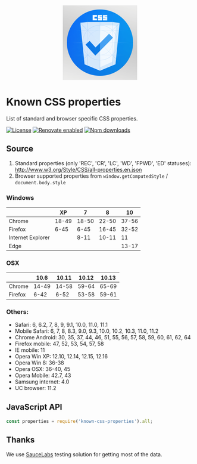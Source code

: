<p align="center"><img src="logo.png" width="200" height="200" alt="logo" /></p>

# Known CSS properties

List of standard and browser specific CSS properties.

[![License](https://img.shields.io/github/license/known-css/known-css-properties.svg)](https://github.com/known-css/known-css-properties/blob/master/LICENSE)
[![Renovate enabled](https://img.shields.io/badge/renovate-enabled-brightgreen.svg)](https://renovateapp.com/)
[![Npm downloads](https://img.shields.io/npm/dm/known-css-properties.svg)](https://www.npmjs.com/package/known-css-properties)

## Source

1. Standard properties (only 'REC', 'CR', 'LC', 'WD', 'FPWD', 'ED' statuses): http://www.w3.org/Style/CSS/all-properties.en.json
2. Browser supported properties from `window.getComputedStyle` / `document.body.style`

### Windows
|                   | XP     | 7      | 8      | 10     |
| ----------------- | ------ | ------ | ------ | ------ |
| Chrome            | 18-49  | 18-50  | 22-50  | 37-56  |
| Firefox           | 6-45   | 6-45   | 16-45  | 32-52  |
| Internet Explorer |        | 8-11   | 10-11  | 11     |
| Edge              |        |        |        | 13-17  |

### OSX
|                   | 10.6  | 10.11  | 10.12  | 10.13  |
| ----------------- | ----- | ------ | ------ | ------ |
| Chrome            | 14-49 | 14-58  | 59-64  | 65-69  |
| Firefox           | 6-42  | 6-52   | 53-58  | 59-61  |

### Others:

- Safari: 6, 6.2, 7, 8, 9, 9.1, 10.0, 11.0, 11.1
- Mobile Safari: 6, 7, 8, 8.3, 9.0, 9.3, 10.0, 10.2, 10.3, 11.0, 11.2
- Chrome Android: 30, 35, 37, 44, 46, 51, 55, 56, 57, 58, 59, 60, 61, 62, 64
- Firefox mobile: 47, 52, 53, 54, 57, 58
- IE mobile: 11
- Opera Win XP: 12.10, 12.14, 12.15, 12.16
- Opera Win 8: 36-38
- Opera OSX: 36-40, 45
- Opera Mobile: 42.7, 43
- Samsung internet: 4.0
- UC browser: 11.2

## JavaScript API

```js
const properties = require('known-css-properties').all;
```

## Thanks

We use [SauceLabs](https://saucelabs.com) testing solution for getting most of the data.

